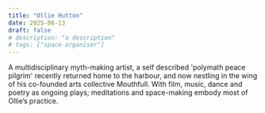 ```yaml
---
title: "Ollie Hutton"
date: 2025-06-13
draft: false
# description: "a description"
# tags: ["space organiser"]
---
```


A multidisciplinary myth-making artist, a self described 'polymath peace pilgrim' recently returned home to the harbour, and now nestling in the wing of his co-founded arts collective Mouthfull. With film, music, dance and poetry as ongoing plays; meditations and space-making embody most of Ollie’s practice.

